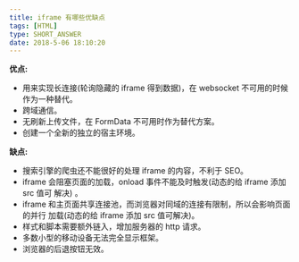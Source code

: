 ```yaml
---
title: iframe 有哪些优缺点
tags: [HTML]
type: SHORT_ANSWER
date: 2018-5-06 18:10:20
---
```


**优点:**

- 用来实现长连接(轮询隐藏的 iframe 得到数据)，在 websocket 不可用的时候作为一种替代。
- 跨域通信。
- 无刷新上传文件，在 FormData 不可用时作为替代方案。
- 创建一个全新的独立的宿主环境。

**缺点:**

- 搜索引擎的爬虫还不能很好的处理 iframe 的内容，不利于 SEO。
- iframe 会阻塞页面的加载，onload 事件不能及时触发(动态的给 iframe 添加 src 值可
  解决) 。
- iframe 和主页面共享连接池，而浏览器对同域的连接有限制，所以会影响页面的并行
  加载(动态的给 iframe 添加 src 值可解决)。
- 样式和脚本需要额外链入，增加服务器的 http 请求。
- 多数小型的移动设备无法完全显示框架。
- 浏览器的后退按钮无效。
